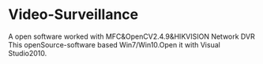 # Video-Surveillance
A open software worked with MFC&amp;OpenCV2.4.9&amp;HIKVISION Network DVR
This openSource-software based Win7/Win10.Open it with Visual Studio2010.
